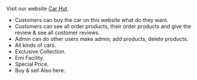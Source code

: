 Visit our website [Car Hut](https://learn-next-js-v1xq.vercel.app).

- Customers can buy the car on this website what do they want.
- Customers can see all order products, their order products and give the review & see all customer reviews.
- Admin can do other users make admin, add products, delete products.
- All kinds of cars.
- Exclusive Collection.
- Emi Facility.
- Special Price.
- Buy & sell Also here.

